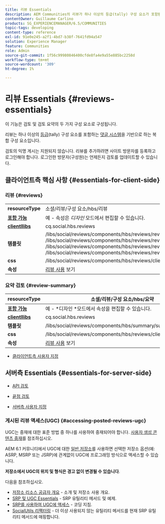 ```yaml
---
title: 리뷰 Essentials
description: AEM Communities의 리뷰가 하나 이상의 등급(tally) 구성 요소가 포함된 댓글 시스템을 기반으로 하는 복합 구성 요소인 방법에 대해 알아봅니다.
contentOwner: Guillaume Carlino
products: SG_EXPERIENCEMANAGER/6.5/COMMUNITIES
topic-tags: developing
content-type: reference
exl-id: 91e0e245-a2f1-4bd7-b38f-7641fd94a547
solution: Experience Manager
feature: Communities
role: Admin
source-git-commit: 1f56c99980846400cfde8fa4e9a55e885bc2258d
workflow-type: tm+mt
source-wordcount: '309'
ht-degree: 1%

---
```


# 리뷰 Essentials {#reviews-essentials}

이 기능은 검토 및 검토 요약의 두 가지 구성 요소로 구성됩니다.

리뷰는 하나 이상의 [등급](rating-basics.md)(tally) 구성 요소를 포함하는 [댓글 시스템](essentials-comments.md)을 기반으로 하는 복합 구성 요소입니다.

검토의 익명 게시는 지원되지 않습니다. 리뷰를 추가하려면 사이트 방문자를 등록하고 로그인해야 합니다. 로그인한 방문자(구성원)는 언제든지 검토를 업데이트할 수 있습니다.

## 클라이언트측 핵심 사항 {#essentials-for-client-side}

### 리뷰 {#reviews}

<table>
 <tbody>
  <tr>
   <td> <strong>resourceType</strong></td>
   <td>소셜/리뷰/구성 요소/hbs/리뷰</td>
  </tr>
  <tr>
   <td> <a href="scf.md#add-or-include-a-communities-component"><strong>포함 가능</strong></a></td>
   <td>예 - 속성은 <i>디자인 </i> 모드에서 편집할 수 있습니다.</td>
  </tr>
  <tr>
   <td> <a href="client-customize.md#clientlibs-for-scf"><strong>clientllibs</strong></a></td>
   <td>cq.social.hbs.reviews</td>
  </tr>
  <tr>
   <td> <strong>템플릿</strong></td>
   <td> /libs/social/reviews/components/hbs/reviews/reviews.hbs<br /> /libs/social/reviews/components/hbs/reviews/review/review.hbs<br /> /libs/social/reviews/components/hbs/reviews/review/status.hbs<br /> /libs/social/reviews/components/hbs/reviews/review/toolbar.hbs</td>
  </tr>
  <tr>
   <td> <strong>css</strong></td>
   <td> /libs/social/reviews/components/hbs/reviews/clientlibs/review.css</td>
  </tr>
  <tr>
   <td><strong>속성</strong></td>
   <td><a href="reviews.md">리뷰 사용</a> 보기</td>
  </tr>
 </tbody>
</table>

### 요약 검토 {#review-summary}

| **resourceType** | 소셜/리뷰/구성 요소/hbs/요약 |
|---|---|
| [**포함 가능**](scf.md#add-or-include-a-communities-component) | 예 - *디자인 *모드에서 속성을 편집할 수 있습니다. |
| [**clientllibs**](client-customize.md#clientlibs-for-scf) | cq.social.hbs.reviews |
| **템플릿** | /libs/social/reviews/components/hbs/summary/summary.hbs |
| **css** | /libs/social/reviews/components/hbs/reviews/clientlibs/review.css |
| **속성** | [리뷰 사용](reviews.md) 보기 |

* [클라이언트측 사용자 지정](client-customize.md)

## 서버측 Essentials {#essentials-for-server-side}

* [API 검토](https://developer.adobe.com/experience-manager/reference-materials/6-5/javadoc/com/adobe/cq/social/review/client/api/package-summary.html)

* [끝점 검토](https://developer.adobe.com/experience-manager/reference-materials/6-5/javadoc/com/adobe/cq/social/review/client/endpoints/package-summary.html)

* [서버측 사용자 지정](server-customize.md)

### 게시된 리뷰 액세스(UGC) {#accessing-posted-reviews-ugc}

UGC는 중재에 대한 표준 방법 중 하나를 사용하여 중재되어야 합니다.
[사용자 생성 콘텐츠 중재](moderate-ugc.md)를 참조하십시오.

AEM 6.1 커뮤니티에서 UGC에 대한 [일반 저장소](working-with-srp.md)를 사용하면 선택한 저장소 옵션(예: ASRP, MSRP 또는 JSRP)에 관계없이 UGC에 프로그래밍 방식으로 액세스할 수 있습니다.

**저장소에서 UGC의 위치 및 형식은 경고 없이 변경될 수 있습니다**.

다음을 참조하십시오.

* [저장소 리소스 공급자 개요](srp.md) - 소개 및 저장소 사용 개요.
* [SRP 및 UGC Essentials](srp-and-ugc.md) - SRP 유틸리티 메서드 및 예제.
* [SRP를 사용하여 UGC에 액세스](accessing-ugc-with-srp.md) - 코딩 지침.
* [SocialUtils 리팩터링](socialutils.md) - 더 이상 사용되지 않는 유틸리티 메서드를 현재 SRP 유틸리티 메서드에 매핑합니다.
